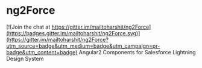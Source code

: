 # ng2Force

[![Join the chat at https://gitter.im/mailtoharshit/ng2Force](https://badges.gitter.im/mailtoharshit/ng2Force.svg)](https://gitter.im/mailtoharshit/ng2Force?utm_source=badge&utm_medium=badge&utm_campaign=pr-badge&utm_content=badge)
Angular2 Components for Salesforce Lightning Design System
